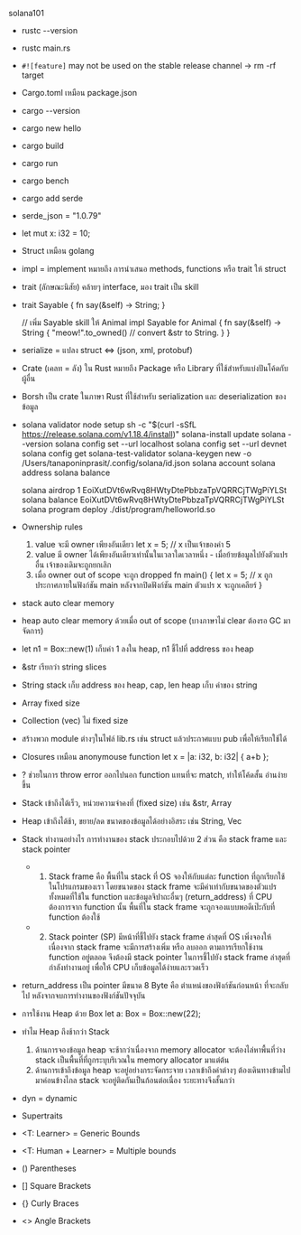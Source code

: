 solana101

- rustc --version
- rustc main.rs <!-- build -->
- `#![feature]` may not be used on the stable release channel -> rm -rf target
- Cargo.toml เหมือน package.json
- cargo --version
- cargo new hello
- cargo build
- cargo run
- cargo bench
- cargo add serde
- serde_json = "1.0.79" <!-- ยัดลงตรงๆใน Cargo.toml -->
- let mut x: i32 = 10; <!-- mut = mutable = เปลี่ยนค่าได้ -->
- Struct เหมือน golang
- impl = implement หมายถึง การนำเสนอ methods, functions หรือ trait ให้ struct
- trait (ลักษณะนิสัย) คล้ายๆ interface, มอง trait เป็น skill
-   
    trait Sayable {
        fn say(&self) -> String;
    }

    // เพิ่ม Sayable skill ให้ Animal
    impl Sayable for Animal {
        fn say(&self) -> String {
            "meow!".to_owned() // convert &str to String.
        }
    }
- serialize = แปลง struct <=> (json, xml, protobuf)
- Crate (เคลท = ลัง) ใน Rust หมายถึง Package หรือ Library ที่ใช้สำหรับแบ่งปันโค้ดกับผู้อื่น
- Borsh เป็น crate ในภาษา Rust ที่ใช้สำหรับ serialization และ deserialization ของข้อมูล
- solana validator node setup
    sh -c "$(curl -sSfL https://release.solana.com/v1.18.4/install)"
    solana-install update
    solana --version
    solana config set --url localhost
    solana config set --url devnet
    solana config get
    solana-test-validator
    solana-keygen new -o /Users/tanaponinprasit/.config/solana/id.json
    solana account
    solana address
    solana balance
    <!-- change phantom to local network -->
    solana airdrop 1 EoiXutDVt6wRvq8HWtyDtePbbzaTpVQRRCjTWgPiYLSt
    solana balance EoiXutDVt6wRvq8HWtyDtePbbzaTpVQRRCjTWgPiYLSt
    solana program deploy ./dist/program/helloworld.so
- Ownership rules
    1. value จะมี owner เพียงอันเดียว
        let x = 5; // x เป็นเจ้าของค่า 5
    2. value มี owner ได้เพียงอันเดียวเท่านั้นในเวลาใดเวลาหนึ่ง - เมื่อย้ายข้อมูลไปยังตัวแปรอื่น เจ้าของเดิมจะถูกยกเลิก
    3. เมื่อ owner out of scope จะถูก dropped
        fn main() {
            let x = 5;  // x ถูกประกาศภายในฟังก์ชัน main หลังจากปิดฟังก์ชัน main ตัวแปร x จะถูกเคลียร์
        }
- stack auto clear memory
- heap auto clear memory ด้วยเมื่อ out of scope (บางภาษาไม่ clear ต้องรอ GC มาจัดการ)
- let n1 = Box::new(1) เก็บค่า 1 ลงใน heap, n1 ชี้ไปที่ address ของ heap
- &str เรียกว่า string slices
- String
    stack เก็บ address ของ heap, cap, len
    heap เก็บ ค่าของ string
- Array fixed size
- Collection (vec) ไม่ fixed size
- สร้างพวก module ต่างๆในไฟล์ lib.rs เช่น struct แล้วประกาศแบบ pub เพื่อให้เรียกใช้ได้
- Closures เหมือน anonymouse function
    let x = |a: i32, b: i32| { a+b };
- ? ช่วยในการ throw error ออกไปนอก function แทนที่จะ match, ทำให้โค้ดสั้น อ่านง่ายขึ้น
- Stack เข้าถึงได้เร็ว, หน่วยความจำคงที่ (fixed size) เช่น &str, Array
- Heap เข้าถึงได้ช้า, ขยาย/ลด ขนาดของข้อมูลได้อย่างอิสระ เช่น String, Vec
- Stack ทำงานอย่างไร
    การทำงานของ stack ประกอบไปด้วย 2 ส่วน คือ stack frame และ stack pointer
    - 1. Stack frame คือ พื้นที่ใน stack ที่ OS จองให้กับแต่ละ function ที่ถูกเรียกใช้ในโปรแกรมของเรา โดยขนาดของ stack frame จะมีค่าเท่ากับขนาดของตัวแปรทั้งหมดที่ใช้ใน function และข้อมูลจิปาถะอื่นๆ (return_address) ที่ CPU ต้องการจาก function นั้น พื้นที่ใน stack frame จะถูกจองแบบพอดีเป๊ะกับที่ function ต้องใช้
    - 2. Stack pointer (SP) มีหน้าที่ชี้ไปยัง stack frame ล่าสุดที่ OS เพิ่งจองให้ เนื่องจาก stack frame จะมีการสร้างเพิ่ม หรือ ลบออก ตามการเรียกใช้งาน function อยู่ตลอด จึงต้องมี stack pointer ในการชี้ไปยัง stack frame ล่าสุดที่กำลังทำงานอยู่ เพื่อให้ CPU เก็บข้อมูลได้ง่ายและรวดเร็ว
- return_address เป็น pointer มีขนาด 8 Byte คือ ตำแหน่งของฟังก์ชันก่อนหน้า ที่จะกลับไป หลังจากจบการทำงานของฟังก์ชันปัจจุบัน
- การใช้งาน Heap ด้วย Box
    let a: Box<i32> = Box::new(22); <!-- ค่า 22 ที่ปกติจะเก็บอยู่ใน stack ก็ย้ายไปอยู่ใน heap ทันที -->
- ทำไม Heap ถึงช้ากว่า Stack
    1. ด้านการจองข้อมูล
        heap จะช้ากว่าเนื่องจาก memory allocator จะต้องไล่หาพื้นที่ว่าง
        stack เป็นพื้นที่ที่ถูกระบุบริเวณใน memory allocator มาแต่ต้น
    2. ด้านการเข้าถึงข้อมูล
        heap จะอยู่อย่างกระจัดกระจาย เวลาเข้าถึงค่าต่างๆ ต้องเดินทางข้ามไปมาค่อนข้างไกล
        stack จะอยู่ติดกันเป็นก้อนต่อเนื่อง ระยะทางจึงสั้นกว่า
- dyn = dynamic
- Supertraits
- <T: Learner> = Generic Bounds
- <T: Human + Learner> = Multiple bounds
- () Parentheses
- [] Square Brackets
- {} Curly Braces
- <> Angle Brackets